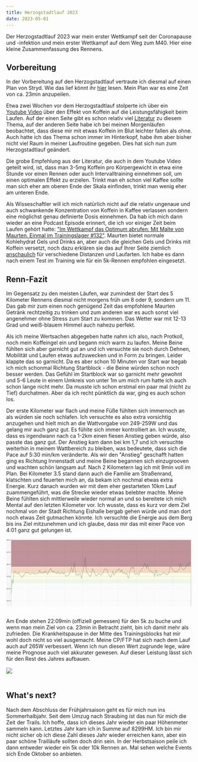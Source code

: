 ```yaml
---
title: Herzogstadtlauf 2023
date: 2023-05-01
---
```


Der Herzogstadtlauf 2023 war mein erster Wettkampf seit der Coronapause und -infektion und mein erster Wettkampf auf dem Weg zum M40. Hier eine kleine Zusammenfassung des Rennens.

## Vorbereitung

In der Vorbereitung auf den Herzogstadtlauf vertraute ich diesmal auf einen Plan von Stryd. Wie das lief könnt ihr [hier](/posts/2023-04-18-Fazit-Stryd-5k-Trainingsplan) lesen. Mein Plan war es eine Zeit von ca. 23min anzupeilen.

Etwa zwei Wochen vor dem Herzogstadtlauf stolperte ich über ein <a href='https://www.youtube.com/watch?v=mVvlttwqcT0' class='external' target='_blank' rel='noopener'>Youtube Video</a> über den Effekt von Koffein auf die Leistungsfähigkeit beim Laufen. Auf der einen Seite gibt es schon relativ viel <a href='https://pubmed.ncbi.nlm.nih.gov/29876876/' class='external' target='_blank' rel='noopener'>Literatur</a> zu diesem Thema, auf der anderen Seite habe ich bei meinen Morgenläufen beobachtet, dass diese mir mit etwas Koffein im Blut leichter fallen als ohne. Auch hatte ich das Thema schon immer im Hinterkopf, habe ihm aber bisher nicht viel Raum in meiner Laufroutine gegeben. Dies hat sich nun zum Herzogstadtlauf geändert.

Die grobe Empfehlung aus der Literatur, die auch in dem Youtube Video geteilt wird, ist, dass man 3-5mg Koffein pro Körpergewicht in etwa eine Stunde vor einen Rennen oder auch Intervalltraining einnehmen soll, um einen optimalen Effekt zu erzielen. Trinkt man eh schon viel Kaffee sollte man sich eher am oberen Ende der Skala einfinden, trinkt man wenig eher am unteren Ende.

Als Wisseschaftler will ich mich natürlich nicht auf die relativ ungenaue und auch schwankende Konzentration von Koffein in Kaffee verlassen sondern eine möglichst genau definierte Dosis einnehmen. Da hab ich mich dann wieder an eine Podcast Episode erinnert, die ich vor einiger Zeit beim Laufen gehört hatte: <a href='https://fyyd.de/episode/10074568' class='external' target='_blank' rel='noopener'>"Im Wettkampf das Optimum abrufen: Mit Malte von Maurten. Einmal im Trainingslager #132"</a>. Maurten bietet normale Kohlehydrat Gels und Drinks an, aber auch die gleichen Gels und Drinks mit Koffein versetzt, noch dazu erklären sie das auf Ihrer Seite ziemlich <a href='https://www.maurten.com/fuelguide/run' class='external' target='_blank' rel='noopener'>anschaulich</a> für verschiedene Distanzen und Laufarten. Ich habe es dann nach einem Test im Training wie für ein 5k-Rennen empfohlen eingesetzt.

## Renn-Fazit

Im Gegensatz zu den meisten Läufen, war zumindest der Start des 5 Kilometer Rennens diesmal nicht morgens früh um 8 oder 9, sondern um 11. Das gab mir zum einen noch genügend Zeit das empfohlene Maurten Getränk rechtzeitig zu trinken und zum anderen war es auch sonst viel angenehmer ohne Stress zum Start zu kommen. Das Wetter war mit 12-13 Grad und weiß-blauem Himmel auch nahezu perfekt.

Als ich meine Wertsachen abgegeben hatte nahm ich also, nach Protkoll, noch mein Koffeingel ein und begann mich warm zu laufen. Meine Beine fühlten sich aber garnicht gut an und ich versuchte sie noch durch Dehnen, Mobilität und Laufen etwas aufzuwecken und in Form zu bringen. Leider klappte das so garnicht. Da es aber schon 10 Minuten vor Start war begab ich mich schonmal Richtung Startblock - die Beine würden schon noch besser werden. Das Gefühl im Startblock war so garnicht mehr gewohnt und 5-6 Leute in einem Umkreis von unter 1m um mich rum hatte ich auch schon lange nicht mehr. Da musste ich schon erstmal ein paar mal (nicht zu Tief) durchatmen. Aber da ich recht pünktlich da war, ging es auch schon los.

Der erste Kilometer war flach und meine Füße fühlten sich immernoch an als würden sie noch schlafen. Ich versuchte es also extra vorsichtig anzugehen und hielt mich an die Wattvorgabe von 249-259W und das gelang mir auch ganz gut. Es fühlte sich immer kontrolliert an. Ich wusste, dass es irgendwann nach ca 1-2km einen fiesen Anstieg geben würde, also passte das ganz gut. Der Anstieg kam dann bei km 1,7 und ich versuchte weiterhin in meinem Wattbereich zu bleiben, was bedeutete, dass sich die Pace auf 5:30 min/km veränderte. Als wir den "Anstieg" geschafft hatten ging es Richtung Innenstadt und meine Beine begannen sich einzugrooven und wachten schön langsam auf. Nach 2 Kilometern lag ich mit 9min voll im Plan. Bei Kilometer 3.5 stand dann auch die Familie am Straßenrand, klatschten und feuerten mich an, da bekam ich nochmal etwas extra Energie. Kurz danach wurden wir mit dem eher gestarteten 10km Lauf zuammengeführt, was die Strecke wieder etwas belebter machte. Meine Beine fühlten sich mittlerweile wieder normal an und so bereitete ich mich Mental auf den letzten Kilometer vor. Ich wusste, dass es kurz vor dem Ziel nochmal von der Stadt Richtung Eishalle bergab gehen würde und man dort noch etwas Zeit gutmachen könnte. Ich versuchte die Energie aus dem Berg bis ins Ziel mitzunehmen und ich glaube, dass mir das mit einer Pace von 4:01 ganz gut gelungen ist.

[<img src='/assets/images/2023/Power_Distribution_herzog.png' class='w-4/5' align='center'/>](/assets/images/2023/Power_Distribution_herzog.png)<br><br>

Am Ende stehen 22:09min (offiziell gemessen) für den 5k zu buche und wenn man mein Ziel von ca. 23min in Betracht zieht, bin ich damit mehr als zufrieden. Die Krankheitspause in der Mitte des Trainingsblocks hat mir wohl doch nicht so viel ausgemacht. Meine CP/FTP hat sich nach dem Lauf auch auf 265W verbessert. Wenn ich nun diesen Wert zugrunde lege, wäre meine Prognose auch viel akkurater gewesen. Auf dieser Leistung lässt sich für den Rest des Jahres aufbauen.

[<img src='/assets/images/2023/2023-04-30_20.56.56_1399.jpg' class='w-4/5' align='center'/>](/assets/images/2023/2023-04-30_20.56.56_1399.jpg)<br><br>

## What's next?

Nach dem Abschluss der Frühjahrsaison geht es für mich nun ins Sommerhalbjahr. Seit dem Umzug nach Straubing ist das nun für mich die Zeit der Trails. Ich hoffe, dass ich dieses Jahr wieder ein paar Höhenmeter sammeln kann. Letztes Jahr kam ich in Summe auf 8299HM. Ich bin mir nicht sicher ob ich diese Zahl dieses Jahr wieder erreichen kann, aber ein paar schöne Trailläufe sollten doch drin sein. In der Herbstsaison peile ich dann entweder wieder ein 5k oder 10k Rennen an. Mal sehen welche Events sich Ende Oktober so anbieten.

<br><br>

